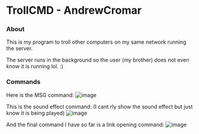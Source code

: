 # TrollCMD - AndrewCromar

### About
This is my program to troll other computers on my same network running the server.

The server runs in the background so the user (my brother) does not even know it is running lol. :)

### Commands
Here is the MSG command:
![image](https://github.com/user-attachments/assets/80fe056d-ab00-4447-9d30-df186d898681)

This is the sound effect command: (I cant rly show the sound effect but just know it is being played)
![image](https://github.com/user-attachments/assets/730ac0e8-43e8-4f7a-a15b-d9d9b4dc28f1)

And the final command I have so far is a link opening command:
![image](https://github.com/user-attachments/assets/43e99ec1-8f38-4eda-80ac-7a199f07f7ff)
